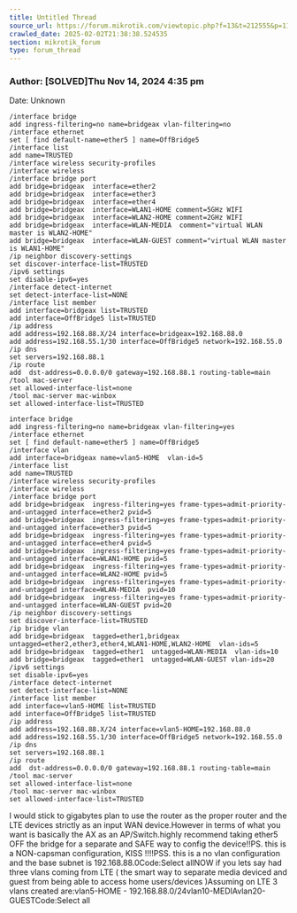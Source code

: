 ```yaml
---
title: Untitled Thread
source_url: https://forum.mikrotik.com/viewtopic.php?f=13&t=212555&p=1109265#p1109265
crawled_date: 2025-02-02T21:38:38.524535
section: mikrotik_forum
type: forum_thread
---
```


### Author: [SOLVED]Thu Nov 14, 2024 4:35 pm
Date: Unknown

```
/interface bridge
add ingress-filtering=no name=bridgeax vlan-filtering=no
/interface ethernet
set [ find default-name=ether5 ] name=OffBridge5
/interface list
add name=TRUSTED
/interface wireless security-profiles
/interface wireless
/interface bridge port
add bridge=bridgeax  interface=ether2
add bridge=bridgeax  interface=ether3
add bridge=bridgeax  interface=ether4
add bridge=bridgeax  interface=WLAN1-HOME comment=5GHz WIFI
add bridge=bridgeax  interface=WLAN2-HOME comment=2GHz WIFI
add bridge=bridgeax  interface=WLAN-MEDIA  comment="virtual WLAN master is WLAN2-HOME"
add bridge=bridgeax  interface=WLAN-GUEST comment="virtual WLAN master is WLAN1-HOME"
/ip neighbor discovery-settings
set discover-interface-list=TRUSTED
/ipv6 settings
set disable-ipv6=yes 
/interface detect-internet
set detect-interface-list=NONE
/interface list member
add interface=bridgeax list=TRUSTED
add interface=OffBridge5 list=TRUSTED
/ip address
add address=192.168.88.X/24 interface=bridgeax=192.168.88.0
add address=192.168.55.1/30 interface=OffBridge5 network=192.168.55.0
/ip dns
set servers=192.168.88.1
/ip route
add  dst-address=0.0.0.0/0 gateway=192.168.88.1 routing-table=main
/tool mac-server
set allowed-interface-list=none
/tool mac-server mac-winbox
set allowed-interface-list=TRUSTED
```

```
interface bridge
add ingress-filtering=no name=bridgeax vlan-filtering=yes
/interface ethernet
set [ find default-name=ether5 ] name=OffBridge5
/interface vlan
add interface=bridgeax name=vlan5-HOME  vlan-id=5
/interface list
add name=TRUSTED
/interface wireless security-profiles
/interface wireless
/interface bridge port
add bridge=bridgeax  ingress-filtering=yes frame-types=admit-priority-and-untagged interface=ether2 pvid=5
add bridge=bridgeax  ingress-filtering=yes frame-types=admit-priority-and-untagged interface=ether3 pvid=5
add bridge=bridgeax  ingress-filtering=yes frame-types=admit-priority-and-untagged interface=ether4 pvid=5
add bridge=bridgeax  ingress-filtering=yes frame-types=admit-priority-and-untagged interface=WLAN1-HOME pvid=5
add bridge=bridgeax  ingress-filtering=yes frame-types=admit-priority-and-untagged interface=WLAN2-HOME pvid=5
add bridge=bridgeax  ingress-filtering=yes frame-types=admit-priority-and-untagged interface=WLAN-MEDIA  pvid=10
add bridge=bridgeax  ingress-filtering=yes frame-types=admit-priority-and-untagged interface=WLAN-GUEST pvid=20
/ip neighbor discovery-settings
set discover-interface-list=TRUSTED
/ip bridge vlan
add bridge=bridgeax  tagged=ether1,bridgeax  untagged=ether2,ether3,ether4,WLAN1-HOME,WLAN2-HOME  vlan-ids=5
add bridge=bridgeax  tagged=ether1  untagged=WLAN-MEDIA  vlan-ids=10
add bridge=bridgeax  tagged=ether1  untagged=WLAN-GUEST vlan-ids=20
/ipv6 settings
set disable-ipv6=yes 
/interface detect-internet
set detect-interface-list=NONE
/interface list member
add interface=vlan5-HOME list=TRUSTED
add interface=OffBridge5 list=TRUSTED
/ip address
add address=192.168.88.X/24 interface=vlan5-HOME=192.168.88.0
add address=192.168.55.1/30 interface=OffBridge5 network=192.168.55.0
/ip dns
set servers=192.168.88.1
/ip route
add  dst-address=0.0.0.0/0 gateway=192.168.88.1 routing-table=main
/tool mac-server
set allowed-interface-list=none
/tool mac-server mac-winbox
set allowed-interface-list=TRUSTED
```

I would stick to gigabytes plan to  use  the router as the proper router and the LTE devices strictly as an input WAN device.However in terms of  what you  want is  basically the AX as an AP/Switch.highly recommend taking ether5 OFF the bridge for a separate and SAFE  way to config  the device!!PS.  this  is a NON-capsman configuration,   KISS !!!!PSS.  this is a no  vlan configuration and the base subnet is  192.168.88.0Code:Select allNOW if you lets say had three vlans coming from LTE  ( the smart way to separate media deviced and guest from  being able to access home users/devices )Assuming on LTE 3 vlans created are:vlan5-HOME  -   192.168.88.0/24vlan10-MEDIAvlan20-GUESTCode:Select all

